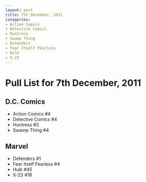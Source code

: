 ```yaml
---
layout: post
title: 7th December, 2011
categories:
- Action Comics
- Detective Comics
- Huntress
- Swamp Thing
- Defenders
- Fear Itself Fearless
- Hulk
- X-23
---
```


# Pull List for 7th December, 2011

## D.C. Comics

* Action Comics #4
* Detective Comics #4
* Huntress #3
* Swamp Thing #4

## Marvel

* Defenders #1
* Fear Itself Fearless #4
* Hulk #45
* X-23 #18